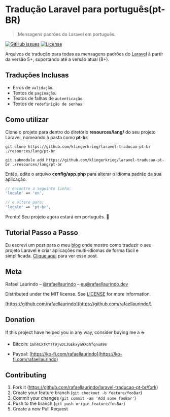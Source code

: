 # Tradução Laravel para português(pt-BR)

> Mensagens padrões do Laravel em português.

[![GitHub issues][issues-image]][issues-url]
[![License][license-image]][license-url]

Arquivos de tradução para todas as mensagens padrões do [Laravel](https://laravel.com/) à partir da versão 5+, suportando até a versão atual (8+).

## Traduções Inclusas

- Erros de `validação`.
- Textos de `paginação`.
- Textos de falhas de `autenticação`.
- Textos de `redefinição de senhas`.

## Como utilizar

Clone o projeto para dentro do diretório **resources/lang/** do seu projeto Laravel, nomeando à pasta como **pt-br**:

```shellscript
git clone https://github.com/klingerkrieg/laravel-traducao-pt-br ./resources/lang/pt-br
```


```shellscript
git submodule add https://github.com/klingerkrieg/laravel-traducao-pt-br ./resources/lang/pt-br
```

Então, edite o arquivo **config/app.php** para alterar o idioma padrão da sua aplicação:

```php
// encontre a seguinte linha:
'locale' => 'en',

// e altere para:
'locale' => 'pt-br',
```

Pronto! Seu projeto agora estará em português. :tada:

## Tutorial Passo a Passo

Eu escrevi um post para o meu [blog](https://rafaellaurindo.dev) onde mostro como traduzir o seu projeto Laravel e criar aplicações multi-idiomas de forma fácil e simplificada. [Clique aqui](https://rafaellaurindo.dev/como-criar-aplicacoes-multi-idiomas-com-laravel) para ver esse post.

## Meta

Rafael Laurindo – [@rafaellaurindo](https://rafaellaurindo.dev) – eu@rafaellaurindo.dev

Distributed under the MIT license. See [LICENSE](https://github.com/rafaellaurindo/laravel-traducao-pt-br/blob/master/LICENSE) for more information.

[https://github.com/rafaellaurindo](https://github.com/rafaellaurindo/)

## Donation

If this project have helped you in any way, consider buying me a :coffee:

- Bitcoin: `1Gh4CXTKYTT9jvDCJGEkxya9XohfqnuA9s`

- Paypal: [https://ko-fi.com/rafaellaurindo](https://ko-fi.com/rafaellaurindo)


## Contributing

1. Fork it (<https://github.com/rafaellaurindo/laravel-traducao-pt-br/fork>)
2. Create your feature branch (`git checkout -b feature/fooBar`)
3. Commit your changes (`git commit -am 'Add some fooBar'`)
4. Push to the branch (`git push origin feature/fooBar`)
5. Create a new Pull Request

[issues-image]: https://img.shields.io/github/issues/rafaellaurindo/laravel-traducao-pt-br.svg
[issues-url]: https://github.com/rafaellaurindo/laravel-traducao-pt-br/issues
[license-image]: https://img.shields.io/github/license/rafaellaurindo/laravel-traducao-pt-br.svg
[license-url]: https://github.com/rafaellaurindo/laravel-traducao-pt-br/blob/master/LICENSE
